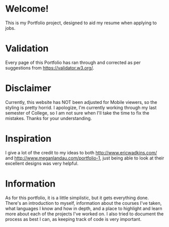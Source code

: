 # Welcome!

This is my Portfolio project, designed to aid my resume when applying to jobs.

# Validation
Every page of this Portfolio has ran through and corrected as per suggestions from https://validator.w3.org/. 

# Disclaimer
Currently, this website has NOT been adjusted for Mobile viewers, so the styling is pretty horrid. I apologize, I'm currently working through my last semester of College, so I am not sure when I'll take the time to fix the mistakes. Thanks for your understanding. 

# Inspiration

I give a lot of the credit to my ideas to both http://www.ericwadkins.com/ and http://www.meganlandau.com/portfolio-1, just being able to look at their excellent designs was very helpful.

# Information

As for this portfolio, it is a little simplistic, but it gets everything done. There's an introduction to myself, information about the courses I've taken, what languages I know and how in depth, and a place to highlight and learn more about each of the projects I've worked on. I also tried to document the process as best I can, as keeping track of code is very important.
